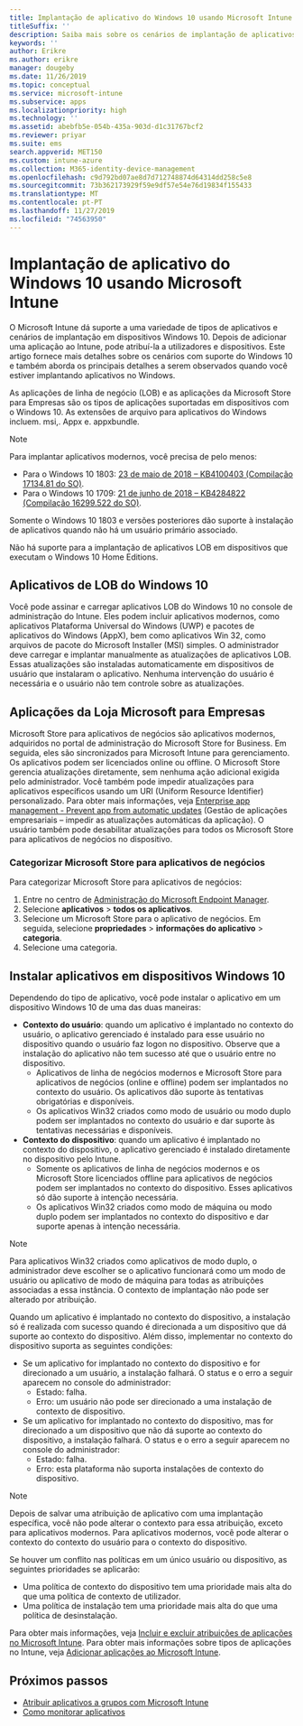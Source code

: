 ```yaml
---
title: Implantação de aplicativo do Windows 10 usando Microsoft Intune
titleSuffix: ''
description: Saiba mais sobre os cenários de implantação de aplicativos do Windows 10 disponíveis com o Microsoft Intune.
keywords: ''
author: Erikre
ms.author: erikre
manager: dougeby
ms.date: 11/26/2019
ms.topic: conceptual
ms.service: microsoft-intune
ms.subservice: apps
ms.localizationpriority: high
ms.technology: ''
ms.assetid: abebfb5e-054b-435a-903d-d1c31767bcf2
ms.reviewer: priyar
ms.suite: ems
search.appverid: MET150
ms.custom: intune-azure
ms.collection: M365-identity-device-management
ms.openlocfilehash: c9d792bd07ae8d7d712748874d64314dd258c5e8
ms.sourcegitcommit: 73b362173929f59e9df57e54e76d19834f155433
ms.translationtype: MT
ms.contentlocale: pt-PT
ms.lasthandoff: 11/27/2019
ms.locfileid: "74563950"
---
```

# <a name="windows-10-app-deployment-by-using-microsoft-intune"></a>Implantação de aplicativo do Windows 10 usando Microsoft Intune 

O Microsoft Intune dá suporte a uma variedade de tipos de aplicativos e cenários de implantação em dispositivos Windows 10. Depois de adicionar uma aplicação ao Intune, pode atribuí-la a utilizadores e dispositivos. Este artigo fornece mais detalhes sobre os cenários com suporte do Windows 10 e também aborda os principais detalhes a serem observados quando você estiver implantando aplicativos no Windows. 

As aplicações de linha de negócio (LOB) e as aplicações da Microsoft Store para Empresas são os tipos de aplicações suportadas em dispositivos com o Windows 10. As extensões de arquivo para aplicativos do Windows incluem. msi,. Appx e. appxbundle.  

> [!Note]
> Para implantar aplicativos modernos, você precisa de pelo menos:
> - Para o Windows 10 1803: [23 de maio de 2018 – KB4100403 (Compilação 17134.81 do SO)](https://support.microsoft.com/help/4100403/windows-10-update-kb4100403).
> - Para o Windows 10 1709: [21 de junho de 2018 – KB4284822 (Compilação 16299.522 do SO)](https://support.microsoft.com/help/4284822).
>
> Somente o Windows 10 1803 e versões posteriores dão suporte à instalação de aplicativos quando não há um usuário primário associado.
>
> Não há suporte para a implantação de aplicativos LOB em dispositivos que executam o Windows 10 Home Editions.

## <a name="windows-10-lob-apps"></a>Aplicativos de LOB do Windows 10

Você pode assinar e carregar aplicativos LOB do Windows 10 no console de administração do Intune. Eles podem incluir aplicativos modernos, como aplicativos Plataforma Universal do Windows (UWP) e pacotes de aplicativos do Windows (AppX), bem como aplicativos Win 32, como arquivos de pacote do Microsoft Installer (MSI) simples. O administrador deve carregar e implantar manualmente as atualizações de aplicativos LOB. Essas atualizações são instaladas automaticamente em dispositivos de usuário que instalaram o aplicativo. Nenhuma intervenção do usuário é necessária e o usuário não tem controle sobre as atualizações. 

## <a name="microsoft-store-for-business-apps"></a>Aplicações da Loja Microsoft para Empresas

Microsoft Store para aplicativos de negócios são aplicativos modernos, adquiridos no portal de administração do Microsoft Store for Business. Em seguida, eles são sincronizados para Microsoft Intune para gerenciamento. Os aplicativos podem ser licenciados online ou offline. O Microsoft Store gerencia atualizações diretamente, sem nenhuma ação adicional exigida pelo administrador. Você também pode impedir atualizações para aplicativos específicos usando um URI (Uniform Resource Identifier) personalizado. Para obter mais informações, veja [Enterprise app management - Prevent app from automatic updates](https://docs.microsoft.com/windows/client-management/mdm/enterprise-app-management#prevent-app-from-automatic-updates) (Gestão de aplicações empresariais – impedir as atualizações automáticas da aplicação). O usuário também pode desabilitar atualizações para todos os Microsoft Store para aplicativos de negócios no dispositivo. 

### <a name="categorize-microsoft-store-for-business-apps"></a>Categorizar Microsoft Store para aplicativos de negócios 
Para categorizar Microsoft Store para aplicativos de negócios: 

1. Entre no centro de [Administração do Microsoft Endpoint Manager](https://go.microsoft.com/fwlink/?linkid=2109431).
2. Selecione **aplicativos** > **todos os aplicativos**. 
3. Selecione um Microsoft Store para o aplicativo de negócios. Em seguida, selecione **propriedades** > **informações do aplicativo** > **categoria**. 
4. Selecione uma categoria.

## <a name="install-apps-on-windows-10-devices"></a>Instalar aplicativos em dispositivos Windows 10
Dependendo do tipo de aplicativo, você pode instalar o aplicativo em um dispositivo Windows 10 de uma das duas maneiras:

- **Contexto do usuário**: quando um aplicativo é implantado no contexto do usuário, o aplicativo gerenciado é instalado para esse usuário no dispositivo quando o usuário faz logon no dispositivo. Observe que a instalação do aplicativo não tem sucesso até que o usuário entre no dispositivo. 
  - Aplicativos de linha de negócios modernos e Microsoft Store para aplicativos de negócios (online e offline) podem ser implantados no contexto do usuário. Os aplicativos dão suporte às tentativas obrigatórias e disponíveis.
  - Os aplicativos Win32 criados como modo de usuário ou modo duplo podem ser implantados no contexto do usuário e dar suporte às tentativas necessárias e disponíveis. 
- **Contexto do dispositivo**: quando um aplicativo é implantado no contexto do dispositivo, o aplicativo gerenciado é instalado diretamente no dispositivo pelo Intune.
  - Somente os aplicativos de linha de negócios modernos e os Microsoft Store licenciados offline para aplicativos de negócios podem ser implantados no contexto do dispositivo. Esses aplicativos só dão suporte à intenção necessária.
  - Os aplicativos Win32 criados como modo de máquina ou modo duplo podem ser implantados no contexto do dispositivo e dar suporte apenas à intenção necessária.

> [!NOTE]
> Para aplicativos Win32 criados como aplicativos de modo duplo, o administrador deve escolher se o aplicativo funcionará como um modo de usuário ou aplicativo de modo de máquina para todas as atribuições associadas a essa instância. O contexto de implantação não pode ser alterado por atribuição.  

Quando um aplicativo é implantado no contexto do dispositivo, a instalação só é realizada com sucesso quando é direcionada a um dispositivo que dá suporte ao contexto do dispositivo. Além disso, implementar no contexto do dispositivo suporta as seguintes condições:
- Se um aplicativo for implantado no contexto do dispositivo e for direcionado a um usuário, a instalação falhará. O status e o erro a seguir aparecem no console do administrador:
  - Estado: falha.
  - Erro: um usuário não pode ser direcionado a uma instalação de contexto de dispositivo.
- Se um aplicativo for implantado no contexto do dispositivo, mas for direcionado a um dispositivo que não dá suporte ao contexto do dispositivo, a instalação falhará. O status e o erro a seguir aparecem no console do administrador:
  - Estado: falha.
  - Erro: esta plataforma não suporta instalações de contexto do dispositivo. 

> [!Note]
> Depois de salvar uma atribuição de aplicativo com uma implantação específica, você não pode alterar o contexto para essa atribuição, exceto para aplicativos modernos. Para aplicativos modernos, você pode alterar o contexto do contexto do usuário para o contexto do dispositivo. 

Se houver um conflito nas políticas em um único usuário ou dispositivo, as seguintes prioridades se aplicarão:
- Uma política de contexto do dispositivo tem uma prioridade mais alta do que uma política de contexto de utilizador. 
- Uma política de instalação tem uma prioridade mais alta do que uma política de desinstalação.

Para obter mais informações, veja [Incluir e excluir atribuições de aplicações no Microsoft Intune](apps-inc-exl-assignments.md). Para obter mais informações sobre tipos de aplicações no Intune, veja [Adicionar aplicações ao Microsoft Intune](apps-add.md).

## <a name="next-steps"></a>Próximos passos

- [Atribuir aplicativos a grupos com Microsoft Intune](apps-deploy.md)
- [Como monitorar aplicativos](apps-monitor.md)
